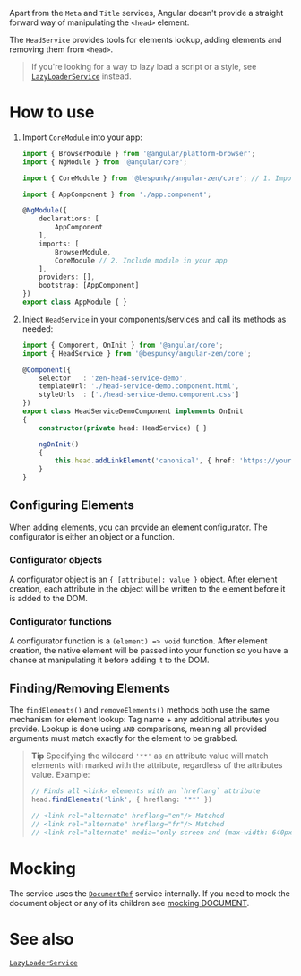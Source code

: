 Apart from the `Meta` and `Title` services, Angular doesn't provide a straight forward way of manipulating the `<head>` element.

The `HeadService` provides tools for elements lookup, adding elements and removing them from `<head>`.

> If you're looking for a way to lazy load a script or a style, see [`LazyLoaderService`](../AsyncModule/LazyLoaderService.html) instead.

# How to use
1. Import `CoreModule` into your app:
    ```typescript
    import { BrowserModule } from '@angular/platform-browser';
    import { NgModule } from '@angular/core';

    import { CoreModule } from '@bespunky/angular-zen/core'; // 1. Import core module

    import { AppComponent } from './app.component';

    @NgModule({
        declarations: [
            AppComponent
        ],
        imports: [
            BrowserModule,
            CoreModule // 2. Include module in your app
        ],
        providers: [], 
        bootstrap: [AppComponent]
    })
    export class AppModule { }
    ```

2. Inject `HeadService` in your components/services and call its methods as needed:
    ```typescript
    import { Component, OnInit } from '@angular/core';
    import { HeadService } from '@bespunky/angular-zen/core';

    @Component({
        selector   : 'zen-head-service-demo',
        templateUrl: './head-service-demo.component.html',
        styleUrls  : ['./head-service-demo.component.css']
    })
    export class HeadServiceDemoComponent implements OnInit
    {
        constructor(private head: HeadService) { }

        ngOnInit()
        {
            this.head.addLinkElement('canonical', { href: 'https://your.canonical.url' });
        }
    }
    ```

## Configuring Elements
When adding elements, you can provide an element configurator. The configurator is either an object or a function.

### Configurator objects
A configurator object is an `{ [attribute]: value }` object. After element creation, each attribute in the object will be written to the element before it is added to the DOM.

### Configurator functions
A configurator function is a `(element) => void` function. After element creation, the native element will be passed into your function so you have a chance at manipulating it before adding it to the DOM.

## Finding/Removing Elements
The `findElements()` and `removeElements()` methods both use the same mechanism for element lookup:
Tag name + any additional attributes you provide.
Lookup is done using `AND` comparisons, meaning all provided arguments must match exactly for the element to be grabbed.

> **Tip** Specifying the wildcard `'**'` as an attribute value will match elements with marked with the attribute, regardless of the attributes value.
> Example:
> ```typescript
> // Finds all <link> elements with an `hreflang` attribute
> head.findElements('link', { hreflang: '**' })
> 
> // <link rel="alternate" hreflang="en"/> Matched
> // <link rel="alternate" hreflang="fr"/> Matched
> // <link rel="alternate" media="only screen and (max-width: 640px)"/> Not Matched
> ```


# Mocking
The service uses the [`DocumentRef`](DocumentRef.html) service internally. If you need to mock the document object or any of its children see [mocking DOCUMENT](DocumentRef/Mocking.html).

# See also
[`LazyLoaderService`](../AsyncModule/LazyLoaderService.html)